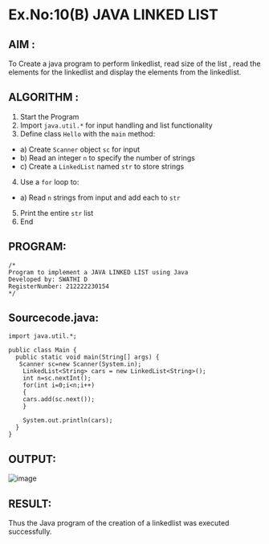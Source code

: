 # Ex.No:10(B) JAVA LINKED LIST
## AIM :
To Create a java program to perform linkedlist, read size of the list , read the elements for the linkedlist and display the elements from the linkedlist.

## ALGORITHM :
1.	Start the Program
2.	Import `java.util.*` for input handling and list functionality
3.	Define class `Hello` with the `main` method:
-	a) Create `Scanner` object `sc` for input
-	b) Read an integer `n` to specify the number of strings
-	c) Create a `LinkedList` named `str` to store strings
4.	Use a `for` loop to:
-	a) Read `n` strings from input and add each to `str`
5.	Print the entire `str` list
6.	End



## PROGRAM:
 ```
/*
Program to implement a JAVA LINKED LIST using Java
Developed by: SWATHI D
RegisterNumber: 212222230154
*/
```

## Sourcecode.java:
```
import java.util.*;

public class Main {
  public static void main(String[] args) {
   Scanner sc=new Scanner(System.in);
    LinkedList<String> cars = new LinkedList<String>();
    int n=sc.nextInt();
    for(int i=0;i<n;i++)
    {
    cars.add(sc.next());
    }
    
    System.out.println(cars);
  }
}
```

## OUTPUT:

![image](https://github.com/user-attachments/assets/a1458585-6650-4f08-83df-95aeb4bf8b84)

## RESULT:
Thus the Java program of the creation of a linkedlist was executed successfully.



